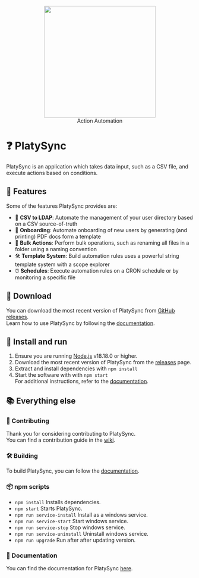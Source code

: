 <p align="center">
  <picture>
    <source
      width="300px"
      media="(prefers-color-scheme: dark)"
      srcset="https://github.com/mattkrins/platysync/assets/2367602/b5a94c39-87a2-4e6c-8938-2fa0cacf4a90"
    >
    <img 
      width="300px"
      src="https://github.com/mattkrins/platysync/assets/2367602/d6feedf7-b736-437d-be0c-9bb1b0ffee2c"
    >
  </picture>
   <br>
   Action Automation
</p>

# ❓ PlatySync

PlatySync is an application which takes data input, such as a CSV file, and execute actions based on conditions.

## 💪 Features

Some of the features PlatySync provides are:

- 💉 **CSV to LDAP**: Automate the management of your user directory based on a CSV source-of-truth
- 🤗 **Onboarding**: Automate onboarding of new users by generating (and printing) PDF docs form a template
- 📂 **Bulk Actions**: Perform bulk operations, such as renaming all files in a folder using a naming convention
- 🛠️ **Template System**: Build automation rules uses a powerful string template system with a scope explorer
- ⏰ **Schedules**: Execute automation rules on a CRON schedule or by monitoring a specific file

## 🔽 Download

You can download the most recent version of PlatySync from [GitHub releases](https://github.com/mattkrins/platysync/releases).  
Learn how to use PlatySync by following the [documentation](https://github.com/mattkrins/platysync/wiki).

## 🚀 Install and run

1. Ensure you are running [Node.js](https://nodejs.org/en/download) v18.18.0 or higher.
2. Download the most recent version of PlatySync from the [releases](https://github.com/mattkrins/platysync/releases) page.
3. Extract and install dependencies with ``npm install``
4. Start the software with with ``npm start``\
For additional instructions, refer to the [documentation](https://github.com/mattkrins/platysync/wiki).

## 📚 Everything else

### 📙 Contributing

Thank you for considering contributing to PlatySync.\
You can find a contribution guide in the [wiki](https://github.com/mattkrins/platysync/wiki/Contributing).

### 🛠️ Building

To build PlatySync, you can follow the [documentation](https://github.com/mattkrins/platysync/wiki/Contributing).

### 📦 npm scripts

* ``npm install`` Installs dependencies.
* ``npm start`` Starts PlatySync.
* ``npm run service-install`` Install as a windows service.
* ``npm run service-start`` Start windows service.
* ``npm run service-stop`` Stop windows service.
* ``npm run service-uninstall`` Uninstall windows service.
* ``npm run upgrade`` Run after after updating version.

### 📄 Documentation

You can find the documentation for PlatySync [here](https://github.com/mattkrins/platysync/wiki).
